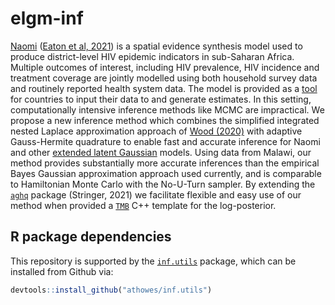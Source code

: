 # elgm-inf

[Naomi](https://github.com/mrc-ide/naomi) ([Eaton et al, 2021](https://onlinelibrary.wiley.com/doi/10.1002/jia2.25788)) is a spatial evidence synthesis model used to produce district-level HIV epidemic indicators in sub-Saharan Africa.
Multiple outcomes of interest, including HIV prevalence, HIV incidence and treatment coverage are jointly modelled using both household survey data and routinely reported health system data.
The model is provided as a [tool](https://naomi.unaids.org/) for countries to input their data to and generate estimates.
In this setting, computationally intensive inference methods like MCMC are impractical.
We propose a new inference method which combines the simplified integrated nested Laplace approximation approach of [Wood (2020)](https://academic.oup.com/biomet/article/107/1/223/5572662) with adaptive Gauss-Hermite quadrature to enable fast and accurate inference for Naomi and other [extended latent Gaussian](https://www.tandfonline.com/doi/full/10.1080/10618600.2022.2099403) models.
Using data from Malawi, our method provides substantially more accurate inferences than the empirical Bayes Gaussian approximation approach used currently, and is comparable to Hamiltonian Monte Carlo with the No-U-Turn sampler.
By extending the [`aghq`](https://github.com/awstringer1/aghq) package (Stringer, 2021) we facilitate flexible and easy use of our method when provided a [`TMB`](https://kaskr.github.io/adcomp/_book/Introduction.html) C++ template for the log-posterior.

## R package dependencies

This repository is supported by the [`inf.utils`](https://github.com/athowes/inf.utils) package, which can be installed from Github via:

```r
devtools::install_github("athowes/inf.utils")
```
